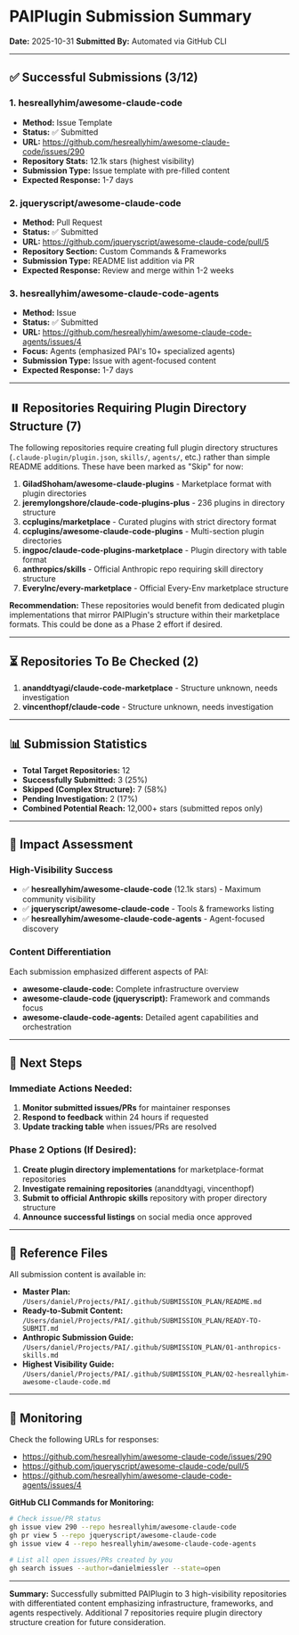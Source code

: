# PAIPlugin Submission Summary

**Date:** 2025-10-31
**Submitted By:** Automated via GitHub CLI

---

## ✅ Successful Submissions (3/12)

### 1. hesreallyhim/awesome-claude-code
- **Method:** Issue Template
- **Status:** ✅ Submitted
- **URL:** https://github.com/hesreallyhim/awesome-claude-code/issues/290
- **Repository Stats:** 12.1k stars (highest visibility)
- **Submission Type:** Issue template with pre-filled content
- **Expected Response:** 1-7 days

### 2. jqueryscript/awesome-claude-code
- **Method:** Pull Request
- **Status:** ✅ Submitted
- **URL:** https://github.com/jqueryscript/awesome-claude-code/pull/5
- **Repository Section:** Custom Commands & Frameworks
- **Submission Type:** README list addition via PR
- **Expected Response:** Review and merge within 1-2 weeks

### 3. hesreallyhim/awesome-claude-code-agents
- **Method:** Issue
- **Status:** ✅ Submitted
- **URL:** https://github.com/hesreallyhim/awesome-claude-code-agents/issues/4
- **Focus:** Agents (emphasized PAI's 10+ specialized agents)
- **Submission Type:** Issue with agent-focused content
- **Expected Response:** 1-7 days

---

## ⏸️ Repositories Requiring Plugin Directory Structure (7)

The following repositories require creating full plugin directory structures (`.claude-plugin/plugin.json`, `skills/`, `agents/`, etc.) rather than simple README additions. These have been marked as "Skip" for now:

1. **GiladShoham/awesome-claude-plugins** - Marketplace format with plugin directories
2. **jeremylongshore/claude-code-plugins-plus** - 236 plugins in directory structure
3. **ccplugins/marketplace** - Curated plugins with strict directory format
4. **ccplugins/awesome-claude-code-plugins** - Multi-section plugin directories
5. **ingpoc/claude-code-plugins-marketplace** - Plugin directory with table format
6. **anthropics/skills** - Official Anthropic repo requiring skill directory structure
7. **EveryInc/every-marketplace** - Official Every-Env marketplace structure

**Recommendation:** These repositories would benefit from dedicated plugin implementations that mirror PAIPlugin's structure within their marketplace formats. This could be done as a Phase 2 effort if desired.

---

## ⏳ Repositories To Be Checked (2)

1. **ananddtyagi/claude-code-marketplace** - Structure unknown, needs investigation
2. **vincenthopf/claude-code** - Structure unknown, needs investigation

---

## 📊 Submission Statistics

- **Total Target Repositories:** 12
- **Successfully Submitted:** 3 (25%)
- **Skipped (Complex Structure):** 7 (58%)
- **Pending Investigation:** 2 (17%)
- **Combined Potential Reach:** 12,000+ stars (submitted repos only)

---

## 🎯 Impact Assessment

### High-Visibility Success
- ✅ **hesreallyhim/awesome-claude-code** (12.1k stars) - Maximum community visibility
- ✅ **jqueryscript/awesome-claude-code** - Tools & frameworks listing
- ✅ **hesreallyhim/awesome-claude-code-agents** - Agent-focused discovery

### Content Differentiation
Each submission emphasized different aspects of PAI:
- **awesome-claude-code:** Complete infrastructure overview
- **awesome-claude-code (jqueryscript):** Framework and commands focus
- **awesome-claude-code-agents:** Detailed agent capabilities and orchestration

---

## 📝 Next Steps

### Immediate Actions Needed:
1. **Monitor submitted issues/PRs** for maintainer responses
2. **Respond to feedback** within 24 hours if requested
3. **Update tracking table** when issues/PRs are resolved

### Phase 2 Options (If Desired):
1. **Create plugin directory implementations** for marketplace-format repositories
2. **Investigate remaining repositories** (ananddtyagi, vincenthopf)
3. **Submit to official Anthropic skills** repository with proper directory structure
4. **Announce successful listings** on social media once approved

---

## 📂 Reference Files

All submission content is available in:
- **Master Plan:** `/Users/daniel/Projects/PAI/.github/SUBMISSION_PLAN/README.md`
- **Ready-to-Submit Content:** `/Users/daniel/Projects/PAI/.github/SUBMISSION_PLAN/READY-TO-SUBMIT.md`
- **Anthropic Submission Guide:** `/Users/daniel/Projects/PAI/.github/SUBMISSION_PLAN/01-anthropics-skills.md`
- **Highest Visibility Guide:** `/Users/daniel/Projects/PAI/.github/SUBMISSION_PLAN/02-hesreallyhim-awesome-claude-code.md`

---

## 🔔 Monitoring

Check the following URLs for responses:
- https://github.com/hesreallyhim/awesome-claude-code/issues/290
- https://github.com/jqueryscript/awesome-claude-code/pull/5
- https://github.com/hesreallyhim/awesome-claude-code-agents/issues/4

**GitHub CLI Commands for Monitoring:**
```bash
# Check issue/PR status
gh issue view 290 --repo hesreallyhim/awesome-claude-code
gh pr view 5 --repo jqueryscript/awesome-claude-code
gh issue view 4 --repo hesreallyhim/awesome-claude-code-agents

# List all open issues/PRs created by you
gh search issues --author=danielmiessler --state=open
```

---

**Summary:** Successfully submitted PAIPlugin to 3 high-visibility repositories with differentiated content emphasizing infrastructure, frameworks, and agents respectively. Additional 7 repositories require plugin directory structure creation for future consideration.
